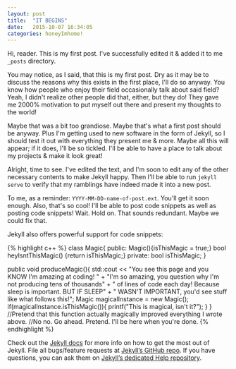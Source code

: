 ```yaml
---
layout: post
title:  "IT BEGINS"
date:   2015-10-07 16:34:05
categories: honeyImhome!
---
```

Hi, reader. This is my first post. I've successfully edited it & added it to me `_posts` directory.

You may notice, as I said, that this is my first post. Dry as it may be to discuss the reasons why this exists in the first place, I'll do so anyway. You know how people who enjoy their field occasionally talk about said field? Yeah, I didn't realize other people did that, either, but they do! They gave me 2000% motivation to put myself out there and present my thoughts to the world!

Maybe that was a bit too grandiose. Maybe that's what a first post should be anyway. Plus I'm getting used to new software in the form of Jekyll, so I should test it out with everything they present me & more. Maybe all this will appear; if it does, I'll be so tickled. I'll be able to have a place to talk about my projects & make it look great!

Alright, time to see. I've edited the text, and I'm soon to edit any of the other necessary contents to make Jekyll happy. Then I'll be able to run `jekyll serve` to verify that my ramblings have indeed made it into a new post.

To me, as a reminder: `YYYY-MM-DD-name-of-post.ext`. You'll get it soon enough. Also, that's so cool! I'll be able to post code snippets as well as posting code snippets! Wait. Hold on. That sounds redundant. Maybe we could fix that.

Jekyll also offers powerful support for code snippets:

{% highlight c++ %}
class Magic{
    public:
        Magic(){isThisMagic = true;}
        bool heyIsntThisMagic() {return isThisMagic;}
    private:
        bool isThisMagic;
}

public void produceMagic(){
    std::cout << "You see this page and you KNOW I'm amazing at coding! " +
        "I'm so amazing, you question why I'm not producing tens of thousands" +
        " of lines of code each day! Because sleep is important. BUT IF SLEEP" +
        " WASN'T IMPORTANT, you'd see stuff like what follows this!";
    Magic magicalInstance = new Magic();
    if(magicalInstance.isThisMagic()){
        printf("This is magical, isn't it?");
    }
}
//Pretend that this function actually magically improved everything I wrote above.
//No no. Go ahead. Pretend. I'll be here when you're done.
{% endhighlight %}

Check out the [Jekyll docs][jekyll] for more info on how to get the most out of Jekyll. File all bugs/feature requests at [Jekyll’s GitHub repo][jekyll-gh]. If you have questions, you can ask them on [Jekyll’s dedicated Help repository][jekyll-help].

[jekyll]:      http://jekyllrb.com
[jekyll-gh]:   https://github.com/jekyll/jekyll
[jekyll-help]: https://github.com/jekyll/jekyll-help

